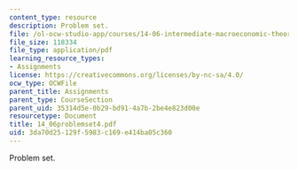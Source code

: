```yaml
---
content_type: resource
description: Problem set.
file: /ol-ocw-studio-app/courses/14-06-intermediate-macroeconomic-theory-spring-2004/3da70d25129f5983c169e414ba05c360_14_06problemset4.pdf
file_size: 118334
file_type: application/pdf
learning_resource_types:
- Assignments
license: https://creativecommons.org/licenses/by-nc-sa/4.0/
ocw_type: OCWFile
parent_title: Assignments
parent_type: CourseSection
parent_uid: 35314d5e-0b29-bd91-4a7b-2be4e823d00e
resourcetype: Document
title: 14_06problemset4.pdf
uid: 3da70d25-129f-5983-c169-e414ba05c360
---
```

Problem set.